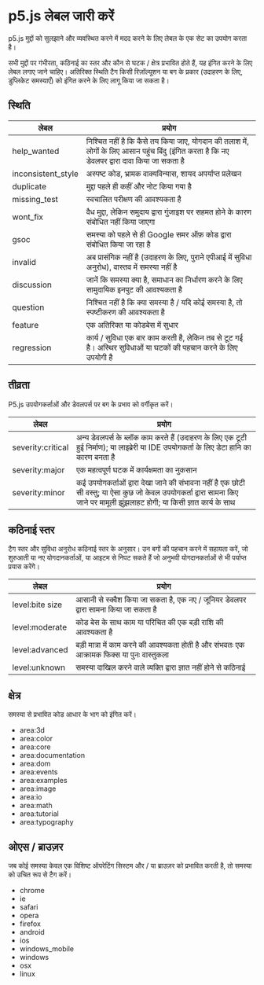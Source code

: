 # p5.js लेबल जारी करें

p5.js मुद्दों को सुलझाने और व्यवस्थित करने में मदद करने के लिए लेबल के एक सेट का उपयोग करता है।

सभी मुद्दों पर गंभीरता, कठिनाई का स्तर और कौन से घटक / क्षेत्र प्रभावित होते हैं, यह इंगित करने के लिए लेबल लगाए जाने चाहिए। अतिरिक्त स्थिति टैग किसी रिज़ॉल्यूशन या बग के प्रकार (उदाहरण के लिए, डुप्लिकेट समस्याएँ) को इंगित करने के लिए लागू किया जा सकता है।

## स्थिति

लेबल | प्रयोग
------------------- | -------------
help_wanted | निश्चित नहीं है कि कैसे तय किया जाए, योगदान की तलाश में, लोगों के लिए आसान पहुंच बिंदु (इंगित करता है कि नए डेवलपर द्वारा दावा किया जा सकता है
inconsistent_style | अस्पष्ट कोड, भ्रामक वाक्यविन्यास, शायद अपर्याप्त प्रलेखन
duplicate | मुद्दा पहले ही कहीं और नोट किया गया है
missing_test | स्वचालित परीक्षण की आवश्यकता है
wont_fix | वैध मुद्दा, लेकिन समुदाय द्वारा गुंजाइश पर सहमत होने के कारण संबोधित नहीं किया जाएगा
gsoc | समस्या को पहले से ही Google समर ऑफ़ कोड द्वारा संबोधित किया जा रहा है
invalid| अब प्रासंगिक नहीं है (उदाहरण के लिए, पुराने एपीआई में सुविधा अनुरोध), वास्तव में समस्या नहीं है
discussion | जानें कि समस्या क्या है, समाधान का निर्धारण करने के लिए सामुदायिक इनपुट की आवश्यकता है
question | निश्चित नहीं है कि क्या समस्या है / यदि कोई समस्या है, तो स्पष्टीकरण की आवश्यकता है
feature | एक अतिरिक्त या कोडबेस में सुधार
regression | कार्य / सुविधा एक बार काम करती है, लेकिन तब से टूट गई है। अस्थिर सुविधाओं या घटकों की पहचान करने के लिए उपयोगी है


## तीव्रता
P5.js उपयोगकर्ताओं और डेवलपर्स पर बग के प्रभाव को वर्गीकृत करें।

लेबल | प्रयोग
------------------- | -------------
severity:critical | अन्य डेवलपर्स के ब्लॉक काम करते हैं (उदाहरण के लिए एक टूटी हुई निर्माण); या लाइब्रेरी या IDE उपयोगकर्ता के लिए डेटा हानि का कारण बनता है
severity:major | एक महत्वपूर्ण घटक में कार्यक्षमता का नुकसान
severity:minor | कई उपयोगकर्ताओं द्वारा देखा जाने की संभावना नहीं है एक छोटी सी वस्तु; या ऐसा कुछ जो केवल उपयोगकर्ता द्वारा सामना किए जाने पर मामूली झुंझलाहट होगी; या किसी ज्ञात कार्य के साथ

## कठिनाई स्तर
टैग स्तर और सुविधा अनुरोध कठिनाई स्तर के अनुसार। उन बगों की पहचान करने में सहायता करें, जो शुरुआती या नए योगदानकर्ताओं, या आइटम से निपट सकते हैं जो अनुभवी योगदानकर्ताओं से भी पर्याप्त प्रयास करेंगे।

लेबल | प्रयोग
------------------- | -------------
level:bite size| आसानी से स्क्वैश किया जा सकता है, एक नए / जूनियर डेवलपर द्वारा सामना किया जा सकता है
level:moderate | कोड बेस के साथ काम या परिचित की एक बड़ी राशि की आवश्यकता है
level:advanced | बड़ी मात्रा में काम करने की आवश्यकता होती है और संभवतः एक आक्रामक फिक्स या पुनः वास्तुकला
level:unknown | समस्या दाखिल करने वाले व्यक्ति द्वारा ज्ञात नहीं होने से कठिनाई

## क्षेत्र
समस्या से प्रभावित कोड आधार के भाग को इंगित करें।

* area:3d
* area:color
* area:core
* area:documentation
* area:dom
* area:events
* area:examples
* area:image 
* area:io 
* area:math 
* area:tutorial 
* area:typography

## ओएस / ब्राउज़र
जब कोई समस्या केवल एक विशिष्ट ऑपरेटिंग सिस्टम और / या ब्राउज़र को प्रभावित करती है, तो समस्या को उचित रूप से टैग करें।

* chrome
* ie
* safari
* opera
* firefox
* android
* ios
* windows_mobile
* windows
* osx
* linux